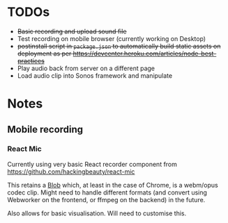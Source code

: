 # TODOs
* <del>Basic recording and upload sound file</del>
* Test recording on mobile browser (currently working on Desktop)
* <del>postinstall script in `package.json` to automatically build static assets on deployment as per https://devcenter.heroku.com/articles/node-best-practices</del>
* Play audio back from server on a different page
* Load audio clip into Sonos framework and manipulate

# Notes
##  Mobile recording
### React Mic
Currently using very basic React recorder component from https://github.com/hackingbeauty/react-mic

This retains a [Blob](https://developer.mozilla.org/en-US/docs/Web/API/Blob) which, at least in the case of Chrome, is a webm/opus codec clip. Might need to handle different formats (and convert using Webworker on the frontend, or ffmpeg on the backend) in the future.

Also allows for basic visualisation. Will need to customise this.
